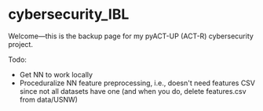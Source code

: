 # cybersecurity_IBL

Welcome—this is the backup page for my pyACT-UP (ACT-R) cybersecurity project.

Todo:
* Get NN to work locally
* Proceduralize NN feature preprocessing, i.e., doesn't need features CSV since not all datasets have one (and when you do, delete features.csv from data/USNW)
